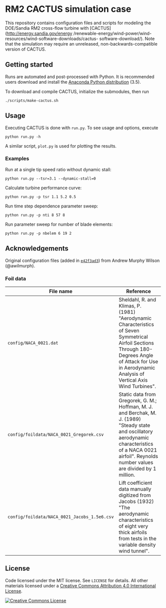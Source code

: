# RM2 CACTUS simulation case

This repository contains configuration files and scripts for modeling the
DOE/Sandia RM2 cross-flow turbine with [CACTUS](http://energy.sandia.gov/energy
/renewable-energy/wind-power/wind-resources/wind-software-downloads/cactus-
software-download/). Note that the simulation may require an unreleased,
non-backwards-compatible version of CACTUS.


## Getting started

Runs are automated and post-processed with Python. It is recommended users
download and install the
[Anaconda Python distribution](http://continuum.io/downloads) (3.5).

To download and compile CACTUS, initialize the submodules, then run

    ./scripts/make-cactus.sh


## Usage

Executing CACTUS is done with `run.py`. To see usage and options, execute

    python run.py -h

A similar script, `plot.py` is used for plotting the results.


### Examples

Run at a single tip speed ratio without dynamic stall:

    python run.py --tsr=3.1 --dynamic-stall=0

Calculate turbine performance curve:

    python run.py -p tsr 1.1 5.2 0.5

Run time step dependence parameter sweep:

    python run.py -p nti 8 57 8

Run parameter sweep for number of blade elements:

    python run.py -p nbelem 6 19 2


## Acknowledgements

Original configuration files (added in
[`e42f3ad3`](https://github.com/petebachant/RM2-CACTUS/commit/e42f3ad36f224e5e59e2d13fc2a9224a132c962b))
from Andrew Murphy Wilson (@awilmurph).


### Foil data

| File name | Reference |
|-----------|-----------|
| `config/NACA_0021.dat` | Sheldahl, R. and Klimas, P. (1981) "Aerodynamic Characteristics of Seven Symmetrical Airfoil Sections Through 180-Degrees Angle of Attack for Use in Aerodynamic Analysis of Vertical Axis Wind Turbines". |
| `config/foildata/NACA_0021_Gregorek.csv` | Static data from Gregorek, G. M.; Hoffman, M. J. and Berchak, M. J. (1989) "Steady state and oscillatory aerodynamic characteristics of a NACA 0021 airfoil". Reynolds number values are divided by 1 million. |
| `config/foildata/NACA_0021_Jacobs_1.5e6.csv` | Lift coefficient data manually digitized from Jacobs (1932) "The aerodynamic characteristics of eight very thick airfoils from tests in the variable density wind tunnel". |


## License

Code licensed under the MIT license. See `LICENSE` for details.
All other materials licensed under a <a rel="license" href="http://creativecommons.org/licenses/by/4.0/">
Creative Commons Attribution 4.0 International License</a>.

<a rel="license" href="http://creativecommons.org/licenses/by/4.0/">
<img alt="Creative Commons License" style="border-width:0" src="http://i.creativecommons.org/l/by/4.0/88x31.png" />
</a>
